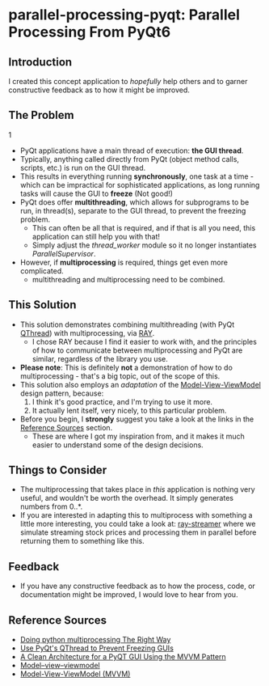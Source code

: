 # parallel-processing-pyqt: Parallel Processing From PyQt6

## Introduction

I created this concept application to _hopefully_ help others and to garner constructive feedback as to how it might be improved.

## The Problem
1

- PyQt applications have a main thread of execution: **the GUI thread**.
- Typically, anything called directly from PyQt (object method calls, scripts, etc.) is run on the GUI thread.
- This results in everything running **synchronously**, one task at a time - which can be impractical for sophisticated applications, as long running tasks will cause the GUI to **freeze** (Not good!)
- PyQt does offer **multithreading**, which allows for subprograms to be run, in thread(s), separate to the GUI thread, to prevent the freezing problem.
  - This can often be all that is required, and if that is all you need, this application can still help you with that!
  - Simply adjust the _thread_worker_ module so it no longer instantiates _ParallelSupervisor_.
- However, if **multiprocessing** is required, things get even more complicated.
  - multithreading and multiprocessing need to be combined.

## This Solution

- This solution demonstrates combining multithreading (with PyQt [QThread](https://doc.qt.io/qt-6/qthread.html)) with multiprocessing, via [RAY](https://www.ray.io/).
  - I chose RAY because I find it easier to work with, and the principles of how to communicate between multiprocessing and PyQt are similar, regardless of the library you use.
- **Please note**: This is definitely **not** a demonstration of how to do multiprocessing - that's a big topic, out of the scope of this.
- This solution also employs an *adaptation* of the [Model-View-ViewModel](https://en.wikipedia.org/wiki/Model%E2%80%93view%E2%80%93viewmodel) design pattern, because:
  1. I think it's good practice, and I'm trying to use it more.
  2. It actually lent itself, very nicely, to this particular problem.
- Before you begin, I **strongly** suggest you take a look at the links in the [Reference Sources](#reference-sources) section.
  - These are where I got my inspiration from, and it makes it much easier to understand some of the design decisions.

## Things to Consider
- The multiprocessing that takes place in *this* application is nothing very useful, and wouldn't be worth the overhead. It simply generates numbers from 0..*.
- If you are interested in adapting this to multiprocess with something a little more interesting, you could take a look at: [ray-streamer](https://github.com/IanAtDazed/ray-streamer) where we simulate streaming stock prices and processing them in parallel before returning them to something like this.

## Feedback
- If you have any constructive feedback as to how the process, code, or documentation might be improved, I would love to hear from you.

## Reference Sources

- [Doing python multiprocessing The Right Way](https://medium.com/@sampsa.riikonen/doing-python-multiprocessing-the-right-way-a54c1880e300)
- [Use PyQt's QThread to Prevent Freezing GUIs](https://realpython.com/python-pyqt-qthread/)
- [A Clean Architecture for a PyQT GUI Using the MVVM Pattern](https://medium.com/@mark_huber/a-clean-architecture-for-a-pyqt-gui-using-the-mvvm-pattern-b8e5d9ae833d)
- [Model–view–viewmodel](https://en.wikipedia.org/wiki/Model%E2%80%93view%E2%80%93viewmodel)
- [Model-View-ViewModel (MVVM)](https://learn.microsoft.com/en-us/dotnet/architecture/maui/mvvm)
